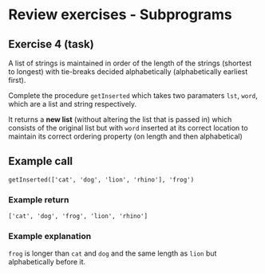 # Review exercises - Subprograms
## Exercise 4 (task)

A list of strings is maintained in order of the length of the strings (shortest to longest) with tie-breaks decided alphabetically (alphabetically earliest first).

Complete the procedure `getInserted` which takes two paramaters `lst`, `word`, which are a list and string respectively. 

It returns a **new list** (without altering the list that is passed in) which consists of the original list but with `word` inserted at its correct location to maintain its correct ordering property (on length and then alphabetical)

## Example call
```
getInserted(['cat', 'dog', 'lion', 'rhino'], 'frog')
```

### Example return
```
['cat', 'dog', 'frog', 'lion', 'rhino']
```

### Example explanation
`frog` is longer than `cat` and `dog` and the same length as `lion` but alphabetically before it.

